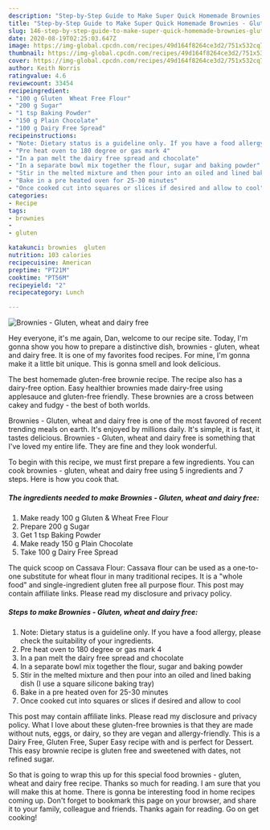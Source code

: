 ```yaml
---
description: "Step-by-Step Guide to Make Super Quick Homemade Brownies - Gluten, wheat and dairy free"
title: "Step-by-Step Guide to Make Super Quick Homemade Brownies - Gluten, wheat and dairy free"
slug: 146-step-by-step-guide-to-make-super-quick-homemade-brownies-gluten-wheat-and-dairy-free
date: 2020-08-19T02:25:03.647Z
image: https://img-global.cpcdn.com/recipes/49d164f8264ce3d2/751x532cq70/brownies-gluten-wheat-and-dairy-free-recipe-main-photo.jpg
thumbnail: https://img-global.cpcdn.com/recipes/49d164f8264ce3d2/751x532cq70/brownies-gluten-wheat-and-dairy-free-recipe-main-photo.jpg
cover: https://img-global.cpcdn.com/recipes/49d164f8264ce3d2/751x532cq70/brownies-gluten-wheat-and-dairy-free-recipe-main-photo.jpg
author: Keith Norris
ratingvalue: 4.6
reviewcount: 33454
recipeingredient:
- "100 g Gluten  Wheat Free Flour"
- "200 g Sugar"
- "1 tsp Baking Powder"
- "150 g Plain Chocolate"
- "100 g Dairy Free Spread"
recipeinstructions:
- "Note: Dietary status is a guideline only. If you have a food allergy, please check the suitability of your ingredients."
- "Pre heat oven to 180 degree or gas mark 4"
- "In a pan melt the dairy free spread and chocolate"
- "In a separate bowl mix together the flour, sugar and baking powder"
- "Stir in the melted mixture and then pour into an oiled and lined baking dish (I use a square silicone baking tray)"
- "Bake in a pre heated oven for 25-30 minutes"
- "Once cooked cut into squares or slices if desired and allow to cool"
categories:
- Recipe
tags:
- brownies
- 
- gluten

katakunci: brownies  gluten 
nutrition: 103 calories
recipecuisine: American
preptime: "PT21M"
cooktime: "PT56M"
recipeyield: "2"
recipecategory: Lunch

---
```



![Brownies - Gluten, wheat and dairy free](https://img-global.cpcdn.com/recipes/49d164f8264ce3d2/751x532cq70/brownies-gluten-wheat-and-dairy-free-recipe-main-photo.jpg)

Hey everyone, it's me again, Dan, welcome to our recipe site. Today, I'm gonna show you how to prepare a distinctive dish, brownies - gluten, wheat and dairy free. It is one of my favorites food recipes. For mine, I'm gonna make it a little bit unique. This is gonna smell and look delicious.

The best homemade gluten-free brownie recipe. The recipe also has a dairy-free option. Easy healthier brownies made dairy-free using applesauce and gluten-free friendly. These brownies are a cross between cakey and fudgy - the best of both worlds.

Brownies - Gluten, wheat and dairy free is one of the most favored of recent trending meals on earth. It's enjoyed by millions daily. It's simple, it is fast, it tastes delicious. Brownies - Gluten, wheat and dairy free is something that I've loved my entire life. They are fine and they look wonderful.


To begin with this recipe, we must first prepare a few ingredients. You can cook brownies - gluten, wheat and dairy free using 5 ingredients and 7 steps. Here is how you cook that.

<!--inarticleads1-->

##### The ingredients needed to make Brownies - Gluten, wheat and dairy free:

1. Make ready 100 g Gluten &amp; Wheat Free Flour
1. Prepare 200 g Sugar
1. Get 1 tsp Baking Powder
1. Make ready 150 g Plain Chocolate
1. Take 100 g Dairy Free Spread


The quick scoop on Cassava Flour: Cassava flour can be used as a one-to-one substitute for wheat flour in many traditional recipes. It is a &#34;whole food&#34; and single-ingredient gluten free all purpose flour. This post may contain affiliate links. Please read my disclosure and privacy policy. 

<!--inarticleads2-->

##### Steps to make Brownies - Gluten, wheat and dairy free:

1. Note: Dietary status is a guideline only. If you have a food allergy, please check the suitability of your ingredients.
1. Pre heat oven to 180 degree or gas mark 4
1. In a pan melt the dairy free spread and chocolate
1. In a separate bowl mix together the flour, sugar and baking powder
1. Stir in the melted mixture and then pour into an oiled and lined baking dish (I use a square silicone baking tray)
1. Bake in a pre heated oven for 25-30 minutes
1. Once cooked cut into squares or slices if desired and allow to cool


This post may contain affiliate links. Please read my disclosure and privacy policy. What I love about these gluten-free brownies is that they are made without nuts, eggs, or dairy, so they are vegan and allergy-friendly. This is a Dairy Free, Gluten Free, Super Easy recipe with and is perfect for Dessert. This easy brownie recipe is gluten free and sweetened with dates, not refined sugar. 

So that is going to wrap this up for this special food brownies - gluten, wheat and dairy free recipe. Thanks so much for reading. I am sure that you will make this at home. There is gonna be interesting food in home recipes coming up. Don't forget to bookmark this page on your browser, and share it to your family, colleague and friends. Thanks again for reading. Go on get cooking!
